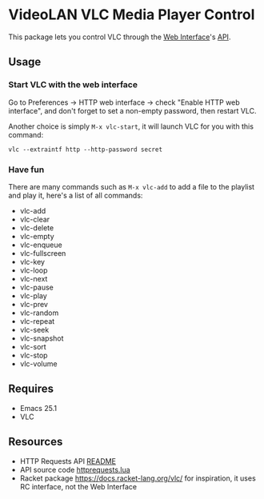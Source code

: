 # VideoLAN VLC Media Player Control

This package lets you control VLC through the [Web Interface](https://wiki.videolan.org/Control_VLC_via_a_browser/)'s [API](https://github.com/videolan/vlc/blob/fad0d14618f7be34b04347e517644764d43d8dad/share/lua/http/requests/README.txt).

## Usage

### Start VLC with the web interface

Go to Preferences → HTTP web interface → check "Enable HTTP web interface", and
don't forget to set a non-empty password, then restart VLC.

Another choice is simply `M-x vlc-start`, it will launch VLC for you with this
command:

    vlc --extraintf http --http-password secret

### Have fun

There are many commands such as `M-x vlc-add` to add a file to the playlist and
play it, here's a list of all commands:

- vlc-add
- vlc-clear
- vlc-delete
- vlc-empty
- vlc-enqueue
- vlc-fullscreen
- vlc-key
- vlc-loop
- vlc-next
- vlc-pause
- vlc-play
- vlc-prev
- vlc-random
- vlc-repeat
- vlc-seek
- vlc-snapshot
- vlc-sort
- vlc-stop
- vlc-volume

## Requires

- Emacs 25.1
- VLC

## Resources

- HTTP Requests API [README](https://github.com/videolan/vlc/blob/fad0d14618f7be34b04347e517644764d43d8dad/share/lua/http/requests/README.txt)
- API source code [httprequests.lua](https://github.com/videolan/vlc/blob/fad0d14618f7be34b04347e517644764d43d8dad/share/lua/intf/modules/httprequests.lua)
- Racket package https://docs.racket-lang.org/vlc/ for inspiration, it uses RC interface, not the Web Interface
